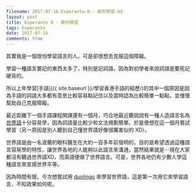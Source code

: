 ```yaml
---
filename: 2017-07-16-Esperanto-0---新的學習.md
layout: post
title: Esperanto 0 - 新的學習
tags: Esperanto
date: 2017-07-16
comments: true
---
```


其實我是一個很怕學習語言的人。可是卻很想去克服這個障礙。

學習一種語言要記的東西太多了，特別是記詞語，因為對初學者來說詞語是要死記硬背的。

所以上年學習[手語]({{ site.baseurl }}/學習香港手語的經歷/)的其中一個原因是因為手語的詞語大多都有意思比較容易點記住以及當時認為比較簡單一點點，並慢慢幫助自己克服障礙。

最近距離下一個手語課程開課還有一個月，巧合地最近聽說說有一種人造語言名為[世界語](https://zh.m.wikipedia.org/zh-hk/世界语)十分容易學，因為詞語量比較少和文法規劃簡單。於是便想在這一個月嘗試學習（另一原因是別人聽到自己懂世界語好像很厲害似的 XD）。

世界語是由一名波蘭的眼科醫生在大約一百多年前發明的，目的是希望透過這種語言容易學的特性，讓世界各地的人能夠以此語言來溝通，當然結果就是⋯現在大家都沒有聽過世界語XD，而英語便做了世界語言。可是，世界各地仍有少數人學這種語言來宣揚世界平等。

因為時間有限，今次想嘗試用 [duolingo](https://www.duolingo.com) 來學習世界語，這是第一次用它來學習語言，不知效果如何呢。

